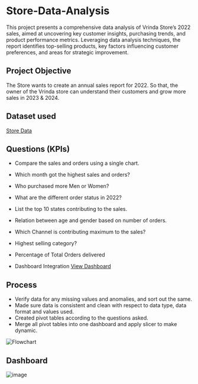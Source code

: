 # Store-Data-Analysis
This project presents a comprehensive data analysis of Vrinda Store’s 2022 sales, aimed at uncovering key customer insights, purchasing trends, and product performance metrics. Leveraging data analysis techniques, the report identifies top-selling products, key factors influencing customer preferences, and areas for strategic improvement.

## Project Objective

The Store wants to create an annual sales report for 2022. So that, the owner of the Vrinda store can understand their customers and grow more sales in 2023 & 2024.

## Dataset used

<a href="Store-Data-Analysis.xlsx">Store Data</a>

## Questions (KPIs)
- Compare the sales and orders using a single chart.
- Which month got the highest sales and orders?
- Who purchased more Men or Women?
- What are the different order status in 2022?
- List the top 10 states contributing to the sales.
- Relation between age and gender based on number of orders.
- Which Channel is contributing maximum to the sales?
- Highest selling category?
- Percentage of Total Orders delivered

- Dashboard Integration <a href="Screenshot 2024-10-28 013047.png"> View Dashboard</a>

## Process 
- Verify data for any missing values and anomalies, and sort out the same.
- Made sure data is consistent and clean with respect to data type, data format and values used.
- Created pivot tables according to the questions asked.
- Merge all pivot tables into one dashboard and apply slicer to make dynamic.

![Flowchart](https://github.com/user-attachments/assets/534a6ae8-f86d-423a-b238-7ba6d5b466f1)

## Dashboard


![image](https://github.com/user-attachments/assets/d789dade-500e-4448-a0a6-6b3668d5c7d9)

